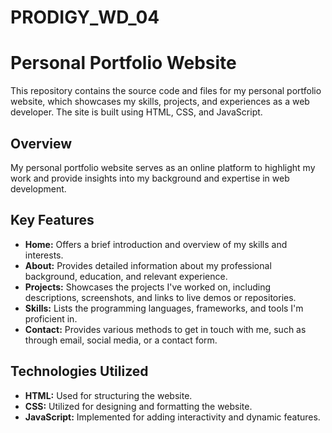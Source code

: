 # PRODIGY_WD_04
# Personal Portfolio Website

This repository contains the source code and files for my personal portfolio website, which showcases my skills, projects, and experiences as a web developer. The site is built using HTML, CSS, and JavaScript.

## Overview

My personal portfolio website serves as an online platform to highlight my work and provide insights into my background and expertise in web development.

## Key Features

- **Home:** Offers a brief introduction and overview of my skills and interests.
- **About:** Provides detailed information about my professional background, education, and relevant experience.
- **Projects:** Showcases the projects I've worked on, including descriptions, screenshots, and links to live demos or repositories.
- **Skills:** Lists the programming languages, frameworks, and tools I'm proficient in.
- **Contact:** Provides various methods to get in touch with me, such as through email, social media, or a contact form.

## Technologies Utilized

- **HTML:** Used for structuring the website.
- **CSS:** Utilized for designing and formatting the website.
- **JavaScript:** Implemented for adding interactivity and dynamic features.
